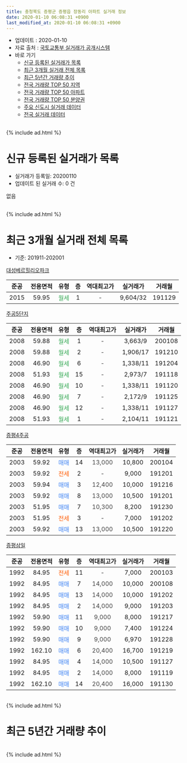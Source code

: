 ```yaml
---
title: 충청북도 증평군 증평읍 장동리 아파트 실거래 정보
date: 2020-01-10 06:08:31 +0900
last_modified_at: 2020-01-10 06:08:31 +0900
---
```


* 업데이트 : 2020-01-10
* 자료 출처 : [국토교통부 실거래가 공개시스템](http://rt.molit.go.kr)
* 바로 가기
    * [신규 등록된 실거래가 목록](#신규-등록된-실거래가-목록)
    * [최근 3개월 실거래 전체 목록](#최근-3개월-실거래-전체-목록)
    * [최근 5년간 거래량 추이](#최근-5년간-거래량-추이)
    * [전국 거래량 TOP 50 지역](https://inasie.github.io/apt-trade-info/최근-3개월-전국에서-가장-거래가-많이-발생한-지역)
    * [전국 거래량 TOP 50 아파트](https://inasie.github.io/apt-trade-info/최근-3개월-전국에서-가장-거래가-많이-발생한-아파트)
    * [전국 거래량 TOP 50 분양권](https://inasie.github.io/apt-trade-info/최근-3개월-전국에서-가장-거래가-많이-발생한-분양권)
    * [주요 신도시 실거래 데이터](https://inasie.github.io/apt-trade-info/주요-신도시)
    * [전국 실거래 데이터](https://inasie.github.io/apt-trade-info/전국)
<br>
{% include ad.html %}
<br>

# 신규 등록된 실거래가 목록
* 실거래가 등록일: 20200110
* 업데이트 된 실거래 수: 0 건

없음

<br>
{% include ad.html %}
<br>

# 최근 3개월 실거래 전체 목록
* 기준: 201911-202001


[대성베르힐리오파크](https://search.naver.com/search.naver?query=%EC%B6%A9%EC%B2%AD%EB%B6%81%EB%8F%84+%EC%A6%9D%ED%8F%89%EA%B5%B0+%EC%A6%9D%ED%8F%89%EC%9D%8D+%EC%9E%A5%EB%8F%99%EB%A6%AC+%EB%8C%80%EC%84%B1%EB%B2%A0%EB%A5%B4%ED%9E%90%EB%A6%AC%EC%98%A4%ED%8C%8C%ED%81%AC)

|준공|전용면적|유형|층|역대최고가|실거래가|거래월|
|:---:|:---:|:---:|:---:|:---:|:---:|:---:|
|2015|59.95|<span style="color:#34a853">월세</span>|1|<span style="color:#444444">-</span>|9,604/32|191129|

[주공5단지](https://search.naver.com/search.naver?query=%EC%B6%A9%EC%B2%AD%EB%B6%81%EB%8F%84+%EC%A6%9D%ED%8F%89%EA%B5%B0+%EC%A6%9D%ED%8F%89%EC%9D%8D+%EC%9E%A5%EB%8F%99%EB%A6%AC+%EC%A3%BC%EA%B3%B55%EB%8B%A8%EC%A7%80)

|준공|전용면적|유형|층|역대최고가|실거래가|거래월|
|:---:|:---:|:---:|:---:|:---:|:---:|:---:|
|2008|59.88|<span style="color:#34a853">월세</span>|1|<span style="color:#444444">-</span>|3,663/9|200108|
|2008|59.88|<span style="color:#34a853">월세</span>|2|<span style="color:#444444">-</span>|1,906/17|191210|
|2008|46.90|<span style="color:#34a853">월세</span>|6|<span style="color:#444444">-</span>|1,338/11|191204|
|2008|51.93|<span style="color:#34a853">월세</span>|15|<span style="color:#444444">-</span>|2,973/7|191118|
|2008|46.90|<span style="color:#34a853">월세</span>|10|<span style="color:#444444">-</span>|1,338/11|191120|
|2008|46.90|<span style="color:#34a853">월세</span>|7|<span style="color:#444444">-</span>|2,172/9|191125|
|2008|46.90|<span style="color:#34a853">월세</span>|12|<span style="color:#444444">-</span>|1,338/11|191127|
|2008|51.93|<span style="color:#34a853">월세</span>|1|<span style="color:#444444">-</span>|2,104/11|191121|

[증평4주공](https://search.naver.com/search.naver?query=%EC%B6%A9%EC%B2%AD%EB%B6%81%EB%8F%84+%EC%A6%9D%ED%8F%89%EA%B5%B0+%EC%A6%9D%ED%8F%89%EC%9D%8D+%EC%9E%A5%EB%8F%99%EB%A6%AC+%EC%A6%9D%ED%8F%894%EC%A3%BC%EA%B3%B5)

|준공|전용면적|유형|층|역대최고가|실거래가|거래월|
|:---:|:---:|:---:|:---:|:---:|:---:|:---:|
|2003|59.92|<span style="color:#4285f3">매매</span>|14|<span style="color:#444444">13,000</span>|10,800|200104|
|2003|59.92|<span style="color:#ff5a00">전세</span>|2|<span style="color:#444444">-</span>|9,000|191201|
|2003|59.94|<span style="color:#4285f3">매매</span>|3|<span style="color:#444444">12,400</span>|10,000|191216|
|2003|59.92|<span style="color:#4285f3">매매</span>|8|<span style="color:#444444">13,000</span>|10,500|191201|
|2003|51.95|<span style="color:#4285f3">매매</span>|7|<span style="color:#444444">10,300</span>|8,200|191230|
|2003|51.95|<span style="color:#ff5a00">전세</span>|3|<span style="color:#444444">-</span>|7,000|191202|
|2003|59.92|<span style="color:#4285f3">매매</span>|13|<span style="color:#444444">13,000</span>|10,500|191220|

[증평삼일](https://search.naver.com/search.naver?query=%EC%B6%A9%EC%B2%AD%EB%B6%81%EB%8F%84+%EC%A6%9D%ED%8F%89%EA%B5%B0+%EC%A6%9D%ED%8F%89%EC%9D%8D+%EC%9E%A5%EB%8F%99%EB%A6%AC+%EC%A6%9D%ED%8F%89%EC%82%BC%EC%9D%BC)

|준공|전용면적|유형|층|역대최고가|실거래가|거래월|
|:---:|:---:|:---:|:---:|:---:|:---:|:---:|
|1992|84.95|<span style="color:#ff5a00">전세</span>|11|<span style="color:#444444">-</span>|7,000|200103|
|1992|84.95|<span style="color:#4285f3">매매</span>|7|<span style="color:#444444">14,000</span>|10,000|200108|
|1992|84.95|<span style="color:#4285f3">매매</span>|13|<span style="color:#444444">14,000</span>|10,000|191202|
|1992|84.95|<span style="color:#4285f3">매매</span>|2|<span style="color:#444444">14,000</span>|9,000|191203|
|1992|59.90|<span style="color:#4285f3">매매</span>|11|<span style="color:#444444">9,000</span>|8,000|191217|
|1992|59.90|<span style="color:#4285f3">매매</span>|10|<span style="color:#444444">9,000</span>|7,400|191224|
|1992|59.90|<span style="color:#4285f3">매매</span>|9|<span style="color:#444444">9,000</span>|6,970|191228|
|1992|162.10|<span style="color:#4285f3">매매</span>|6|<span style="color:#444444">20,400</span>|16,700|191219|
|1992|84.95|<span style="color:#4285f3">매매</span>|4|<span style="color:#444444">14,000</span>|10,500|191127|
|1992|84.95|<span style="color:#4285f3">매매</span>|2|<span style="color:#444444">14,000</span>|8,000|191119|
|1992|162.10|<span style="color:#4285f3">매매</span>|14|<span style="color:#444444">20,400</span>|16,000|191130|


<br>
{% include ad.html %}
<br>

# 최근 5년간 거래량 추이


<div style="width:100%;">
    <canvas id="deal_progress" height="200"></canvas>
</div>

<script>
new Chart(document.getElementById("deal_progress"), {
    type: 'line',
    data: {
        labels: ['201501','201502','201503','201504','201505','201506','201507','201508','201509','201510','201511','201512','201601','201602','201603','201604','201605','201606','201607','201608','201609','201610','201611','201612','201701','201702','201703','201704','201705','201706','201707','201708','201709','201710','201711','201712','201801','201802','201803','201804','201805','201806','201807','201808','201809','201810','201811','201812','201901','201902','201903','201904','201905','201906','201907','201908','201909','201910','201911','201912','202001'],
        datasets: [{
            label: '매매',
            pointRadius: 1,
            data: [8, 11, 13, 16, 18, 8, 18, 14, 15, 13, 18, 9, 10, 12, 7, 16, 10, 9, 17, 9, 15, 19, 5, 7, 7, 11, 14, 2, 8, 13, 8, 11, 10, 13, 6, 2, 9, 6, 11, 5, 6, 6, 6, 9, 8, 7, 6, 2, 5, 6, 9, 6, 7, 3, 7, 6, 8, 2, 3, 10, 2],
            borderColor: "rgba(255, 201, 14, 1)",
            backgroundColor: "rgba(255, 201, 14, 0.5)",
            fill: false,
            lineTension: 0
        },{
            label: '전월세',
            pointRadius: 1,
            data: [36, 30, 43, 55, 57, 15, 15, 21, 14, 22, 13, 12, 7, 10, 8, 6, 9, 11, 8, 11, 10, 15, 17, 10, 13, 19, 27, 13, 17, 17, 16, 7, 16, 21, 7, 7, 5, 13, 9, 14, 9, 11, 13, 12, 7, 6, 9, 9, 15, 18, 18, 22, 38, 32, 17, 34, 7, 20, 6, 4, 2],
            borderColor: "rgba(0, 141, 185, 1)",
            backgroundColor: "rgba(0, 141, 185, 0.5)",
            fill: false,
            lineTension: 0
        }
        ]
    },
    options: {
        responsive: true,
        title: {
            display: false
        },
        tooltips: {
            mode: 'index',
            intersect: false
        },
        hover: {
            mode: 'nearest',
            intersect: true
        },
        scales: {
            xAxes: [{
                display: true,
                scaleLabel: {
                    display: true,
                    labelString: '년/월'
                }
            }],
            yAxes: [{
                display: true,
                ticks: {
                    suggestedMin: 0,
                },
                scaleLabel: {
                    display: true,
                    labelString: '실거래 수'
                }
            }]
        }
    }
});

</script>


<br>
{% include ad.html %}
<br>

